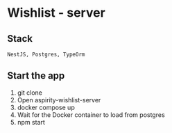 # Wishlist - server

## Stack

`NestJS, Postgres, TypeOrm`

## Start the app

1. git clone
2. Open aspirity-wishlist-server
3. docker compose up
4. Wait for the Docker container to load from postgres
5. npm start
